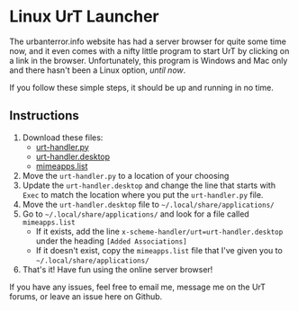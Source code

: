 Linux UrT Launcher
==================

The urbanterror.info website has had a server browser for quite some time now, and it even comes with a nifty little program to start UrT by clicking on a link in the browser. Unfortunately, this program is Windows and Mac only and there hasn't been a Linux option, *until now*.


If you follow these simple steps, it should be up and running in no time.

## Instructions ##
1. Download these files:
    + [urt-handler.py](urt-handler.py)
    + [urt-handler.desktop](urt-handler.desktop)
    + [mimeapps.list](mimeapps.list)
2. Move the `urt-handler.py` to a location of your choosing
3. Update the `urt-handler.desktop` and change the line that starts with `Exec` to match the location where you put the `urt-handler.py` file.  
4. Move the `urt-handler.desktop` file to `~/.local/share/applications/`
5. Go to `~/.local/share/applications/` and look for a file called `mimeapps.list`  
    + If it exists, add the line `x-scheme-handler/urt=urt-handler.desktop` under the heading `[Added Associations]`
    + If it doesn't exist, copy the `mimeapps.list` file that I've given you to `~/.local/share/applications/`
6. That's it! Have fun using the online server browser!


If you have any issues, feel free to email me, message me on the UrT forums, or leave an issue here on Github.